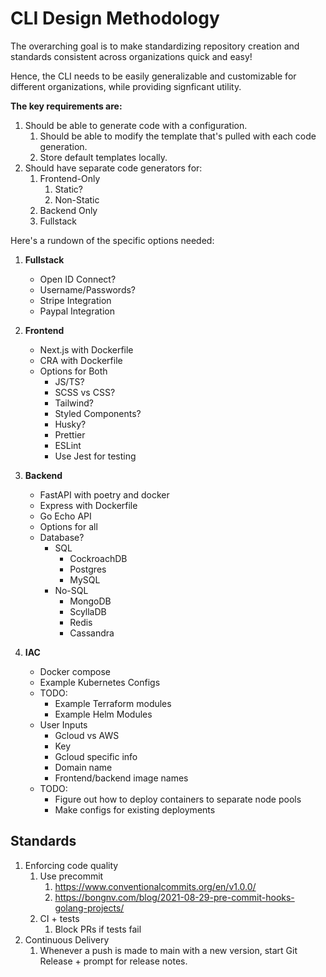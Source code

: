 # CLI Design Methodology

The overarching goal is to make standardizing repository creation and standards consistent across organizations quick and easy!

Hence, the CLI needs to be easily generalizable and customizable for different organizations, while providing signficant utility.

**The key requirements are:**

1. Should be able to generate code with a configuration.
   1. Should be able to modify the template that's pulled with each code generation.
   2. Store default templates locally.
2. Should have separate code generators for:
   1. Frontend-Only
      1. Static?
      2. Non-Static
   2. Backend Only
   3. Fullstack

Here's a rundown of the specific options needed:

1. **Fullstack**

   - Open ID Connect?
   - Username/Passwords?
   - Stripe Integration
   - Paypal Integration

1. **Frontend**

   - Next.js with Dockerfile
   - CRA with Dockerfile
   - Options for Both
     - JS/TS?
     - SCSS vs CSS?
     - Tailwind?
     - Styled Components?
     - Husky?
     - Prettier
     - ESLint
     - Use Jest for testing

1. **Backend**

   - FastAPI with poetry and docker
   - Express with Dockerfile
   - Go Echo API
   - Options for all
   - Database?
     - SQL
       - CockroachDB
       - Postgres
       - MySQL
     - No-SQL
       - MongoDB
       - ScyllaDB
       - Redis
       - Cassandra

1. **IAC**

   - Docker compose
   - Example Kubernetes Configs
   - TODO:
     - Example Terraform modules
     - Example Helm Modules
   - User Inputs
     - Gcloud vs AWS
     - Key
     - Gcloud specific info
     - Domain name
     - Frontend/backend image names
   - TODO:
     - Figure out how to deploy containers to separate node pools
     - Make configs for existing deployments

## Standards

1. Enforcing code quality
   1. Use precommit
      1. https://www.conventionalcommits.org/en/v1.0.0/
      2. https://bongnv.com/blog/2021-08-29-pre-commit-hooks-golang-projects/
   2. CI + tests
      1. Block PRs if tests fail
2. Continuous Delivery
   1. Whenever a push is made to main with a new version, start Git Release + prompt for release notes.
